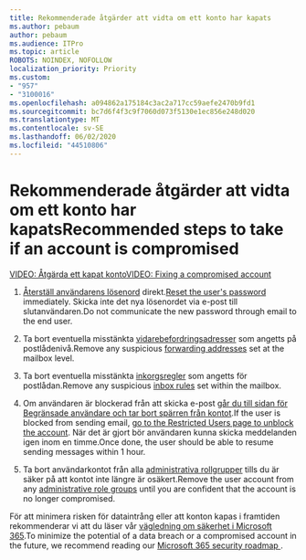 ```yaml
---
title: Rekommenderade åtgärder att vidta om ett konto har kapats
ms.author: pebaum
author: pebaum
ms.audience: ITPro
ms.topic: article
ROBOTS: NOINDEX, NOFOLLOW
localization_priority: Priority
ms.custom:
- "957"
- "3100016"
ms.openlocfilehash: a094862a175184c3ac2a717cc59aefe2470b9fd1
ms.sourcegitcommit: bc7d6f4f3c9f7060d073f5130e1ec856e248d020
ms.translationtype: MT
ms.contentlocale: sv-SE
ms.lasthandoff: 06/02/2020
ms.locfileid: "44510806"
---
```

# <a name="recommended-steps-to-take-if-an-account-is-compromised"></a><span data-ttu-id="12dc2-102">Rekommenderade åtgärder att vidta om ett konto har kapats</span><span class="sxs-lookup"><span data-stu-id="12dc2-102">Recommended steps to take if an account is compromised</span></span>

[<span data-ttu-id="12dc2-103">VIDEO: Åtgärda ett kapat konto</span><span class="sxs-lookup"><span data-stu-id="12dc2-103">VIDEO: Fixing a compromised account</span></span>](https://www.microsoft.com/videoplayer/embed/RE2jvOb?pid=ocpVideo0-innerdiv-oneplayer&amp;postJsllMsg=true&amp;maskLevel=20&amp;autoplay=true)
  
1. <span data-ttu-id="12dc2-104">[Återställ användarens lösenord](https://docs.microsoft.com/microsoft-365/admin/add-users/reset-passwords) direkt.</span><span class="sxs-lookup"><span data-stu-id="12dc2-104">[Reset the user's password](https://docs.microsoft.com/microsoft-365/admin/add-users/reset-passwords) immediately.</span></span> <span data-ttu-id="12dc2-105">Skicka inte det nya lösenordet via e-post till slutanvändaren.</span><span class="sxs-lookup"><span data-stu-id="12dc2-105">Do not communicate the new password through email to the end user.</span></span>

2. <span data-ttu-id="12dc2-106">Ta bort eventuella misstänkta [vidarebefordringsadresser](https://docs.microsoft.com/microsoft-365/admin/email/configure-email-forwarding) som angetts på postlådenivå.</span><span class="sxs-lookup"><span data-stu-id="12dc2-106">Remove any suspicious [forwarding addresses](https://docs.microsoft.com/microsoft-365/admin/email/configure-email-forwarding) set at the mailbox level.</span></span>

3. <span data-ttu-id="12dc2-107">Ta bort eventuella misstänkta [inkorgsregler](https://support.office.com/article/1433E3A0-7FB0-4999-B536-50E05CB67FED) som angetts för postlådan.</span><span class="sxs-lookup"><span data-stu-id="12dc2-107">Remove any suspicious [inbox rules](https://support.office.com/article/1433E3A0-7FB0-4999-B536-50E05CB67FED) set within the mailbox.</span></span>

4. <span data-ttu-id="12dc2-108">Om användaren är blockerad från att skicka e-post [går du till sidan för Begränsade användare och tar bort spärren från kontot](https://protection.office.com/?hash=/restrictedusers).</span><span class="sxs-lookup"><span data-stu-id="12dc2-108">If the user is blocked from sending email, [go to the Restricted Users page to unblock the account](https://protection.office.com/?hash=/restrictedusers).</span></span> <span data-ttu-id="12dc2-109">När det är gjort bör användaren kunna skicka meddelanden igen inom en timme.</span><span class="sxs-lookup"><span data-stu-id="12dc2-109">Once done, the user should be able to resume sending messages within 1 hour.</span></span>

5. <span data-ttu-id="12dc2-110">Ta bort användarkontot från alla [administrativa rollgrupper](https://docs.microsoft.com/microsoft-365/admin/add-users/assign-admin-roles) tills du är säker på att kontot inte längre är osäkert.</span><span class="sxs-lookup"><span data-stu-id="12dc2-110">Remove the user account from any [administrative role groups](https://docs.microsoft.com/microsoft-365/admin/add-users/assign-admin-roles) until you are confident that the account is no longer compromised.</span></span>

<span data-ttu-id="12dc2-111">För att minimera risken för dataintrång eller att konton kapas i framtiden rekommenderar vi att du läser vår [vägledning om säkerhet i Microsoft 365](https://docs.microsoft.com//office365/securitycompliance/security-roadmap).</span><span class="sxs-lookup"><span data-stu-id="12dc2-111">To minimize the potential of a data breach or a compromised account in the future, we recommend reading our [Microsoft 365 security roadmap ](https://docs.microsoft.com//office365/securitycompliance/security-roadmap).</span></span>
  